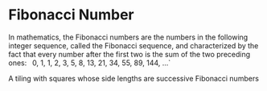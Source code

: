 # Fibonacci Number

In mathematics, the Fibonacci numbers are the numbers in the following integer sequence, called the Fibonacci sequence, and characterized by the fact that every number after the first two is the sum of the two preceding ones:
`
`0, 1, 1, 2, 3, 5, 8, 13, 21, 34, 55, 89, 144, ...`

A tiling with squares whose side lengths are successive Fibonacci numbers
